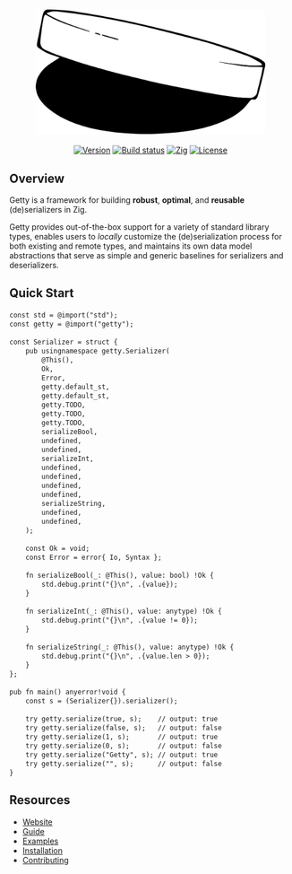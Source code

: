 <br/>

<p align="center">
  <img alt="Getty" src="https://github.com/getty-zig/logo/blob/main/getty-solid.svg" width="410px">
  <br/>
  <br/>
  <a href="https://github.com/getty-zig/getty/releases/latest"><img alt="Version" src="https://img.shields.io/github/v/release/getty-zig/getty?include_prereleases&label=version&style=flat-square"></a>
  <a href="https://github.com/getty-zig/getty/actions/workflows/ci.yml"><img alt="Build status" src="https://img.shields.io/github/workflow/status/getty-zig/getty/ci?style=flat-square" /></a>
  <a href="https://ziglang.org/download"><img alt="Zig" src="https://img.shields.io/badge/zig-master-fd9930.svg?style=flat-square"></a>
  <a href="https://github.com/getty-zig/getty/blob/main/LICENSE"><img alt="License" src="https://img.shields.io/badge/license-MIT-blue?style=flat-square"></a>
</p>

## Overview

Getty is a framework for building __robust__, __optimal__, and __reusable__ (de)serializers in Zig.

Getty provides out-of-the-box support for a variety of standard library types, enables users to _locally_ customize the (de)serialization process for both existing and remote types, and maintains its own data model abstractions that serve as simple and generic baselines for serializers and deserializers.

## Quick Start

```zig
const std = @import("std");
const getty = @import("getty");

const Serializer = struct {
    pub usingnamespace getty.Serializer(
        @This(),
        Ok,
        Error,
        getty.default_st,
        getty.default_st,
        getty.TODO,
        getty.TODO,
        getty.TODO,
        serializeBool,
        undefined,
        undefined,
        serializeInt,
        undefined,
        undefined,
        undefined,
        undefined,
        serializeString,
        undefined,
        undefined,
    );

    const Ok = void;
    const Error = error{ Io, Syntax };

    fn serializeBool(_: @This(), value: bool) !Ok {
        std.debug.print("{}\n", .{value});
    }

    fn serializeInt(_: @This(), value: anytype) !Ok {
        std.debug.print("{}\n", .{value != 0});
    }

    fn serializeString(_: @This(), value: anytype) !Ok {
        std.debug.print("{}\n", .{value.len > 0});
    }
};

pub fn main() anyerror!void {
    const s = (Serializer{}).serializer();

    try getty.serialize(true, s);    // output: true
    try getty.serialize(false, s);   // output: false
    try getty.serialize(1, s);       // output: true
    try getty.serialize(0, s);       // output: false
    try getty.serialize("Getty", s); // output: true
    try getty.serialize("", s);      // output: false
}
```

## Resources

- [Website](https://getty.so)
- [Guide](https://getty.so/guide)
- [Examples](https://github.com/getty-zig/getty/tree/main/examples)
- [Installation](https://github.com/getty-zig/getty/wiki/Installation)
- [Contributing](https://getty.so/contributing)

